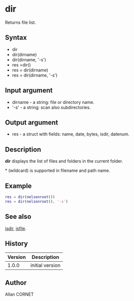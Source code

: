 

# dir

Returns file list.

## Syntax

- dir
- dir(dirname)
- dir(dirname, '-s')
- res =dir()
- res = dir(dirname)
- res = dir(dirname, '-s')

## Input argument

 - dirname - a string: file or directory name.
 - '-s' - a string: scan also subdirectories.

## Output argument

 - res - a struct with fields: name, date, bytes, isdir, datenum.

## Description


  <p><b>dir</b> displays the list of files and folders in the current folder.</p>
  <p>* (wildcard) is supported in filename and path name.</p>


## Example

```matlab
res = dir(nelsonroot())
res = dir(nelsonroot(), '-s')
```

## See also

[isdir](isdir.md), [isfile](isfile.md).
## History

|Version|Description|
|------|------|
|1.0.0|initial version|


## Author

Allan CORNET



